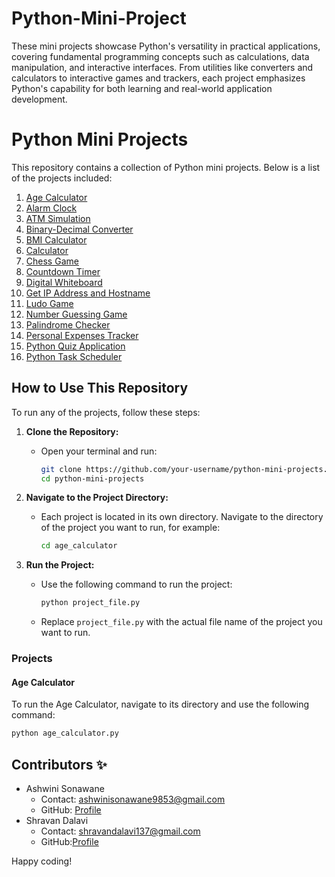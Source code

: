 
# Python-Mini-Project


These mini projects showcase Python's versatility in practical applications, covering fundamental programming concepts such as calculations, data manipulation, and interactive interfaces. From utilities like converters and calculators to interactive games and trackers, each project emphasizes Python's capability for both learning and real-world application development.

# Python Mini Projects

This repository contains a collection of Python mini projects. Below is a list of the projects included:


1. [Age Calculator](#age-calculator)
2. [Alarm Clock](#alarm-clock)
3. [ATM Simulation](#atm-simulation)
4. [Binary-Decimal Converter](#binary-decimal-converter)
5. [BMI Calculator](#bmi-calculator)
6. [Calculator](#calculator)
7. [Chess Game](#chess-game)
8. [Countdown Timer](#countdown-timer)
9. [Digital Whiteboard](#digital-whiteboard)
10. [Get IP Address and Hostname](#get-ip-address-and-hostname)
11. [Ludo Game](#ludo-game)
12. [Number Guessing Game](#number-guessing-game)
13. [Palindrome Checker](#palindrome-checker)
14. [Personal Expenses Tracker](#personal-expenses-tracker)
15. [Python Quiz Application](#python-quiz-application)
16. [Python Task Scheduler](#python-task-scheduler)





## How to Use This Repository

To run any of the projects, follow these steps:

1. **Clone the Repository:**
   - Open your terminal and run:
     ```sh
     git clone https://github.com/your-username/python-mini-projects.git
     cd python-mini-projects
     ```

2. **Navigate to the Project Directory:**
   - Each project is located in its own directory. Navigate to the directory of the project you want to run, for example:
     ```sh
     cd age_calculator
     ```

3. **Run the Project:**
   - Use the following command to run the project:
     ```sh
     python project_file.py
     ```
   - Replace `project_file.py` with the actual file name of the project you want to run.

### Projects

#### Age Calculator
To run the Age Calculator, navigate to its directory and use the following command:
```sh
python age_calculator.py
```


## Contributors ✨


- Ashwini Sonawane
  - Contact: ashwinisonawane9853@gmail.com
  - GitHub: [Profile](https://github.com/SonawaneAshwini)
- Shravan Dalavi
  - Contact: shravandalavi137@gmail.com
  - GitHub:[Profile]( https://github.com/ShravanDalavi)






Happy coding!



